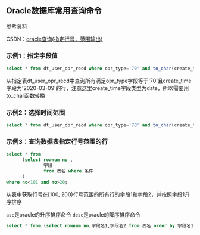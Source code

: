 ## Oracle数据库常用查询命令

参考资料

CSDN：[oracle查询(指定行号，范围输出)]()

### 示例1：指定字段值

```sql
select * from dt_user_opr_recd where opr_type='70' and to_char(create_time, 'yyyy-mm-dd')='2020-03-09'
```

从指定表dt_user_opr_recd中查询所有满足opr_type字段等于'70'且create_time字段为'2020-03-09'的行，注意这里create_time字段类型为date，所以需要用to_char函数转换

### 示例2：选择时间范围

```sql
select * from dt_user_opr_recd where opr_type='70' and to_char(create_time, 'yyyy-mm-dd')>='2020-03-09' and to_char(create_time, 'yyyy-mm-dd')<='2020-03-20'
```

### 示例3：查询数据表指定行号范围的行

```sql
select * from
      (select rownum no ,
              字段 
              from 表名 where 条件
      ) 
where no<101 and no>20;
```

从表中获取行号在[100, 200)行号范围的所有行的字段1和字段2，并按照字段1升序排序

`asc`是oracle的升序排序命令
`desc`是oracle的降序排序命令

```sql
select * from (select rownum no,字段名1,字段名2 from 表名 order by 字段名1 asc where no>=100 and no< 200
```


